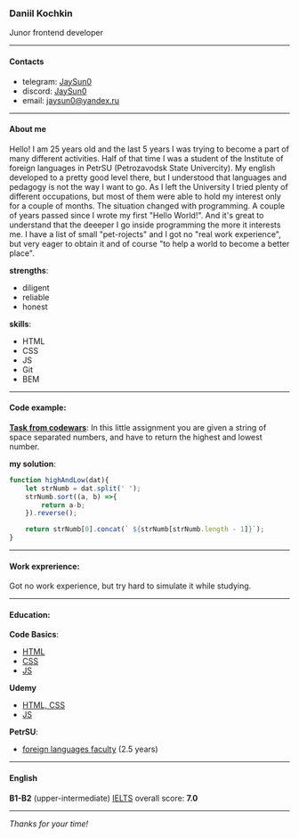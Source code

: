 ### Daniil Kochkin
Junor frontend developer

***

#### Contacts
+ telegram: [JaySun0](https://t.me/jaysun0)
+ discord: [JaySun0](https://discordapp.com/users/919525421001879582/)
+ email: jaysun0@yandex.ru

***

#### About me
Hello!
I am 25 years old and the last 5 years I was trying to become a part of many different activities. Half of that time I was a student of the Institute of foreign languages in PetrSU (Petrozavodsk State Univercity). My english developed to a pretty good level there, but I understood that languages and pedagogy is not the way I want to go. As I left the University I tried plenty of different occupations, but most of them were able to hold my interest only for a couple of months. The situation changed with programming. A couple of years passed since I wrote my first "Hello World!". And it's great to understand that the deeeper I go inside programming the more it interests me. I have a list of small "pet-rojects" and I got no "real work experience", but very eager to obtain it and of course "to help a world to become a better place".

**strengths**:
+ diligent
+ reliable
+ honest

**skills**:
+ HTML
+ CSS
+ JS
+ Git
+ BEM

***

#### Code example:
[**Task from codewars**](https://www.codewars.com/kata/554b4ac871d6813a03000035): In this little assignment you are given a string of space separated numbers, and have to return the highest and lowest number.

**my solution**:
```js
function highAndLow(dat){
    let strNumb = dat.split(' ');
    strNumb.sort((a, b) =>{
        return a-b;
    }).reverse();

    return strNumb[0].concat(` ${strNumb[strNumb.length - 1]}`);
}
```

***

#### Work exprerience:
Got no work experience, but try hard to simulate it while studying.

***

#### Education:
**Code Basics**:
+ [HTML](https://ru.code-basics.com/languages/html)
+ [CSS](https://ru.code-basics.com/languages/css)
+ [JS](https://ru.code-basics.com/languages/javascript)

**Udemy**
+ [HTML, CSS](https://www.udemy.com/course/design-and-develop-a-killer-website-with-html5-and-css3/)
+ [JS](https://www.udemy.com/course/the-complete-javascript-course/)

**PetrSU**:
* [foreign languages faculty](https://petrsu.ru/structure/450/institutinostrannykh) (2.5 years)

***

#### English
**B1-B2** (upper-intermediate)
[IELTS](https://ielts.ru/) overall score: **7.0**

***

_Thanks for your time!_
